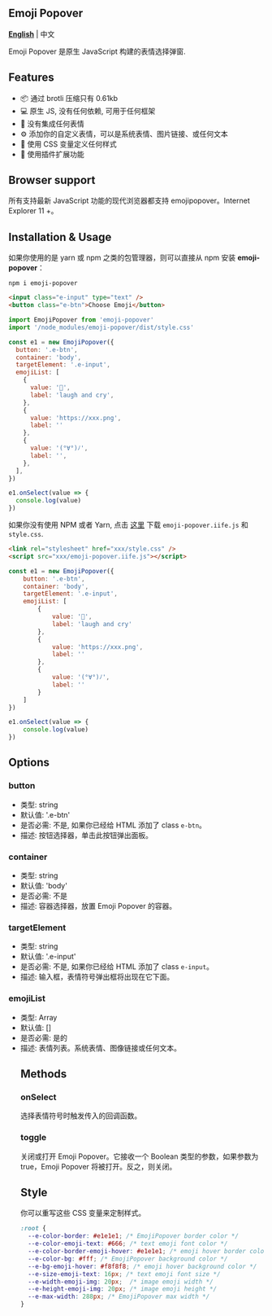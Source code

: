 ## Emoji Popover

**[English](./README.md)** | 中文

Emoji Popover 是原生 JavaScript 构建的表情选择弹窗.

## Features

- 📦 通过 brotli 压缩只有 0.61kb
- 💻 原生 JS, 没有任何依赖, 可用于任何框架
- 🙅‍ 没有集成任何表情
- ⚙️ 添加你的自定义表情，可以是系统表情、图片链接、或任何文本
- 🎨 使用 CSS 变量定义任何样式
- 🧩 使用插件扩展功能

## Browser support

所有支持最新 JavaScript 功能的现代浏览器都支持 emojipopover。Internet Explorer 11 +。

## Installation & Usage

如果你使用的是 yarn 或 npm 之类的包管理器，则可以直接从 npm 安装 **emoji-popover**：

```
npm i emoji-popover
```

```HTML
<input class="e-input" type="text" />
<button class="e-btn">Choose Emoji</button>
```

```JavaScript
import EmojiPopover from 'emoji-popover'
import '/node_modules/emoji-popover/dist/style.css'

const e1 = new EmojiPopover({
  button: '.e-btn',
  container: 'body',
  targetElement: '.e-input',
  emojiList: [
    {
      value: '🤣',
      label: 'laugh and cry',
    },
    {
      value: 'https://xxx.png',
      label: ''
    },
    {
      value: '(°∀°)ﾉ',
      label: '',
    },
  ],
})

e1.onSelect(value => {
  console.log(value)
})
```

如果你没有使用 NPM 或者 Yarn, 点击 [这里](https://github.com/guangzan/emoji-popover/tree/master/dist) 下载 `emoji-popover.iife.js` 和 `style.css`.

```HTML
<link rel="stylesheet" href="xxx/style.css" />
<script src="xxx/emoji-popover.iife.js"></script>
```

```JavaScript
const e1 = new EmojiPopover({
    button: '.e-btn',
    container: 'body',
    targetElement: '.e-input',
    emojiList: [
        {
            value: '🤣',
            label: 'laugh and cry'
        },
        {
            value: 'https://xxx.png',
            label: ''
        },
        {
            value: '(°∀°)ﾉ',
            label: ''
        }
    ]
})

e1.onSelect(value => {
    console.log(value)
})
```

## Options

### button

- 类型: string
- 默认值: '.e-btn'
- 是否必需: 不是, 如果你已经给 HTML 添加了 class `e-btn`。
- 描述: 按钮选择器，单击此按钮弹出面板。

### container

- 类型: string
- 默认值: 'body'
- 是否必需: 不是
- 描述: 容器选择器，放置 Emoji Popover 的容器。

### targetElement

- 类型: string
- 默认值: '.e-input'
- 是否必需: 不是, 如果你已经给 HTML 添加了 class `e-input`。
- 描述: 输入框，表情符号弹出框将出现在它下面。

### emojiList

- 类型: Array<object>
- 默认值: []
- 是否必需: 是的
- 描述: 表情列表。系统表情、图像链接或任何文本。

## Methods

### onSelect

选择表情符号时触发传入的回调函数。

### toggle

关闭或打开 Emoji Popover。它接收一个 Boolean 类型的参数，如果参数为 true，Emoji Popover 将被打开。反之，则关闭。

## Style

你可以重写这些 CSS 变量来定制样式。

```CSS
:root {
  --e-color-border: #e1e1e1; /* EmojiPopover border color */
  --e-color-emoji-text: #666; /* text emoji font color */
  --e-color-border-emoji-hover: #e1e1e1; /* emoji hover border color */
  --e-color-bg: #fff; /* EmojiPopover background color */
  --e-bg-emoji-hover: #f8f8f8; /* emoji hover background color */
  --e-size-emoji-text: 16px; /* text emoji font size */
  --e-width-emoji-img: 20px;  /* image emoji width */
  --e-height-emoji-img: 20px; /* image emoji height */
  --e-max-width: 288px; /* EmojiPopover max width */
}
```

